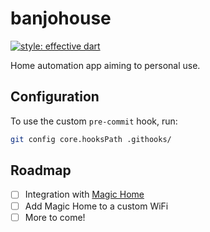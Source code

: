 # banjohouse

[![style: effective dart](https://img.shields.io/badge/style-effective_dart-40c4ff.svg)](https://github.com/tenhobi/effective_dart)

Home automation app aiming to personal use.

## Configuration

To use the custom `pre-commit` hook, run:
```bash
git config core.hooksPath .githooks/
```

## Roadmap

- [ ] Integration with [Magic Home](https://github.com/xoseperez/espurna/wiki/Hardware-Magic-Home-LED-Controller)
- [ ] Add Magic Home to a custom WiFi
- [ ] More to come!
